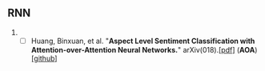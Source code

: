 ## RNN

1. - [ ] Huang, Binxuan, et al. "**Aspect Level Sentiment Classification with Attention-over-Attention Neural Networks.**" arXiv(018).[[pdf]](https://arxiv.org/abs/1804.06536) (**AOA**)[[github]](https://github.com/songyouwei/ABSA-PyTorch)
